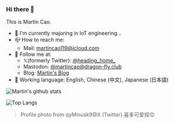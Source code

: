 ### Hi there 👋

This is Martin Cao.

- 🌱 I'm currently majoring in IoT engineering...
- 📪 How to reach me: 
	- Mail: martincao119@icloud.com
- 👀 Follow me at:
	- 𝕏(formerly Twitter): [@heading_home_](https://x.com/heading_home_)
	- Mastodon: [@martincao@dragon-fly.club](https://mast.dragon-fly.club/@martincao)
	- Blog: [Martin's Blog](https://www.weblogcomm.ltd)
- 💬 Working language: English, Chinese (中文), Japanese (日本語)

![Martin's github stats](https://github-readme-stats.vercel.app/api?username=martin-cao&show_icons=true&theme=dark&count_private=true)

![Top Langs](https://github-readme-stats.vercel.app/api/top-langs/?username=martin-cao)

> Profile photo from qyMinusk9@X (Twitter)
> 喜多可爱捏😊
